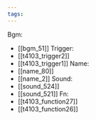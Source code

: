 ```yaml
---
tags:
---
```

Bgm:
- [[bgm_51]]
Trigger:
- [[t4103_trigger2]]
- [[t4103_trigger1]]
Name:
- [[name_80]]
- [[name_2]]
Sound:
- [[sound_524]]
- [[sound_521]]
Fn:
- [[t4103_function27]]
- [[t4103_function26]]
